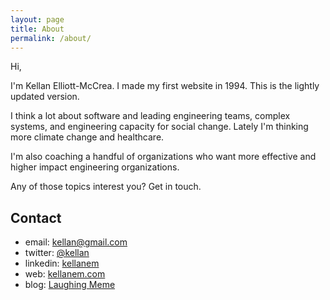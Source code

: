```yaml
---
layout: page
title: About
permalink: /about/
---
```


Hi,

I'm Kellan Elliott-McCrea. I made my first website in 1994.  This is the lightly updated version.

I think a lot about software and leading engineering teams, complex systems, and engineering capacity for social change.  Lately I'm thinking more climate change and healthcare.  

I'm also coaching a handful of organizations who want more effective and higher impact engineering organizations.

Any of those topics interest you? Get in touch.

<h2 id="contact">Contact</h2>

* email: kellan@gmail.com
* twitter: [@kellan](https://twitter.com/kellan)
* linkedin: [kellanem](https://www.linkedin.com/in/kellanem/)
* web: [kellanem.com](https://kellanem.com)
* blog: [Laughing Meme](http://laughingmeme.org)
